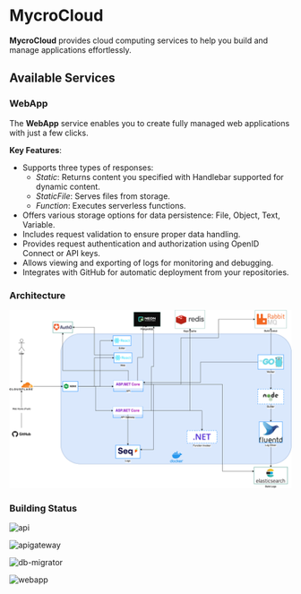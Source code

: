 # MycroCloud
**MycroCloud** provides cloud computing services to help you build and manage applications effortlessly.

## Available Services
### WebApp
The **WebApp** service enables you to create fully managed web applications with just a few clicks.

**Key Features**:
- Supports three types of responses:
    - *Static*: Returns content you specified with Handlebar supported for dynamic content.
    - *StaticFile*: Serves files from storage.
    - *Function*: Executes serverless functions.
- Offers various storage options for data persistence:
File, Object, Text, Variable.
- Includes request validation to ensure proper data handling.
- Provides request authentication and authorization using OpenID Connect or API keys.
- Allows viewing and exporting of logs for monitoring and debugging.
- Integrates with GitHub for automatic deployment from your repositories.

### Architecture
![](/mycrocloud.drawio.png)

### Building Status
![api](https://github.com/mycrocloud/mycrocloud/actions/workflows/publish-api.yml/badge.svg)

![apigateway](https://github.com/mycrocloud/mycrocloud/actions/workflows/apigateway.yml/badge.svg)

![db-migrator](https://github.com/mycrocloud/mycrocloud/actions/workflows/db-migrator.yml/badge.svg)

![webapp](https://github.com/mycrocloud/mycrocloud/actions/workflows/webapp.yml/badge.svg)
